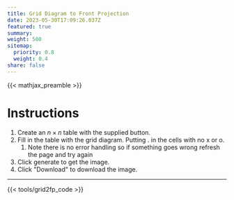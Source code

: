 ```yaml
---
title: Grid Diagram to Front Projection
date: 2023-05-30T17:09:26.037Z
featured: true
summary:
weight: 500
sitemap:
  priority: 0.8
  weight: 0.4
share: false
---
```


{{< mathjax_preamble >}}

# Instructions

1. Create an $n\times n$ table with the supplied button.
2. Fill in the table with the grid diagram. Putting . in the cells with no x or o.
   1. Note there is no error handling so if something goes wrong refresh the page and try again
3. Click generate to get the image.
4. Click "Download" to download the image.

---

{{< tools/grid2fp_code >}}